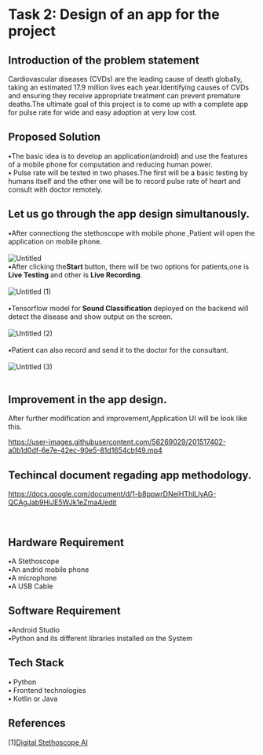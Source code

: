 # Task 2: Design of an app for the project 

## <b>Introduction of the problem statement</b><br> 
Cardiovascular diseases (CVDs) are the leading cause of death globally, taking an estimated 17.9 million lives each year.Identifying causes of CVDs and ensuring they receive appropriate treatment can prevent premature deaths.The ultimate goal of this project is to come up with a complete app for pulse rate for wide and easy adoption at very low cost.

## <b>Proposed Solution</b><br>
<b>•</b>The basic idea is to develop an application(android) and use the features of a mobile phone for computation and reducing human power.<br>
<b>•</b> Pulse rate  will be tested in two phases.The first will be a basic testing by humans itself and the other one will be to record pulse rate of heart and consult with doctor remotely.
<br>
## Let us go through the app design simultanously.<br>

<b>•</b>After connectiong the stethoscope with mobile phone ,Patient will open the application on mobile phone.<br><br>
![Untitled](https://user-images.githubusercontent.com/56269029/198957377-965bc27d-eac7-439c-a4cb-98f5850ce3de.jpg)<br>
<b>•</b>After clicking the<b>Start </b> button, there will be two options for patients,one is <b>Live Testing </b> and other is <b> Live Recording</b>.<br><br>
![Untitled (1)](https://user-images.githubusercontent.com/56269029/198958678-9c2b7fd8-4323-4781-b7d4-852f063d463d.jpg)<br><br>
<b>•</b>Tensorflow model for<b> Sound Classification</b> deployed on the backend will detect the disease and show output on the screen.<br><br>
![Untitled (2)](https://user-images.githubusercontent.com/56269029/198959513-aba1947d-a69e-4ca0-8ec7-e9d6fcd50951.jpg)<br><br>
<b>•</b>Patient can also record and send it to the doctor for the consultant.<br><br>
![Untitled (3)](https://user-images.githubusercontent.com/56269029/198959151-2eaa1943-5984-42f3-bab0-f05b5753fbee.jpg)<br><br>


## Improvement in the app design.<br>
After further modification and improvement,Application UI will be look like this.

https://user-images.githubusercontent.com/56269029/201517402-a0b1d0df-6e7e-42ec-90e5-81d1654cbf49.mp4

## Techincal document regading app methodology.<br>
https://docs.google.com/document/d/1-b8ppwrDNejHThlLIyAG-QCAgJab9HiJE5WJk1eZma4/edit


<br>


## Hardware Requirement

<b>•</b>A Stethoscope<br>
<b>•</b>An andrid mobile phone<br>
<b>•</b>A microphone<br>
<b>•</b>A USB Cable<br>


## Software Requirement
<b>•</b>Android Studio<br>
<b>•</b>Python and its different libraries installed on the System<br>



## Tech Stack
<b>•</b> Python<br>
<b>•</b> Frontend technologies<br>
<b>•</b> Kotlin or Java<br>



## References
[1][Digital Stethoscope AI](https://www.hackster.io/mixpose/digital-stethoscope-ai-1e0229)






